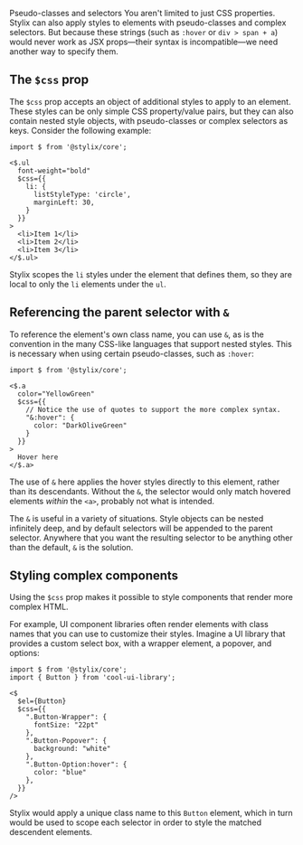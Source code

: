 Pseudo-classes and selectors
You aren't limited to just CSS properties. Stylix can also apply styles to elements with pseudo-classes and complex selectors. But because these strings (such as `:hover` or `div > span + a`) would never work as JSX props—their syntax is incompatible—we need another way to specify them.

## The `$css` prop

The `$css` prop accepts an object of additional styles to apply to an element. These styles can be only simple CSS property/value pairs, but they can also contain nested style objects, with pseudo-classes or complex selectors as keys. Consider the following example:

```tsx-render
import $ from '@stylix/core';

<$.ul
  font-weight="bold"
  $css={{
    li: {
      listStyleType: 'circle',
      marginLeft: 30,
    }
  }}
>
  <li>Item 1</li>
  <li>Item 2</li>
  <li>Item 3</li>
</$.ul>
```

Stylix scopes the `li` styles under the element that defines them, so they are local to only the `li` elements under the `ul`.

## Referencing the parent selector with `&`

To reference the element's own class name, you can use `&`, as is the convention in the many CSS-like languages that support nested styles. This is necessary when using certain pseudo-classes, such as `:hover`:

```tsx-render
import $ from '@stylix/core';

<$.a
  color="YellowGreen"
  $css={{
    // Notice the use of quotes to support the more complex syntax.
    "&:hover": {
      color: "DarkOliveGreen"
    }
  }}
>
  Hover here
</$.a>
```

The use of `&` here applies the hover styles directly to this element, rather than its descendants. Without the `&`, the selector would only match hovered elements *within* the `<a>`, probably not what is intended. 

The `&` is useful in a variety of situations. Style objects can be nested infinitely deep, and by default selectors will be appended to the parent selector. Anywhere that you want the resulting selector to be anything other than the default, `&` is the solution.

## Styling complex components

Using the `$css` prop makes it possible to style components that render more complex HTML.

For example, UI component libraries often render elements with class names that you can use to customize their styles. Imagine a UI library that provides a custom select box, with a wrapper element, a popover, and options:

```tsx
import $ from '@stylix/core';
import { Button } from 'cool-ui-library';

<$
  $el={Button}
  $css={{
    ".Button-Wrapper": {
      fontSize: "22pt"
    },
    ".Button-Popover": {
      background: "white"
    },
    ".Button-Option:hover": {
      color: "blue"
    },
  }}
/>
```

Stylix would apply a unique class name to this `Button` element, which in turn would be used to scope each selector in order to style the matched descendent elements. 

